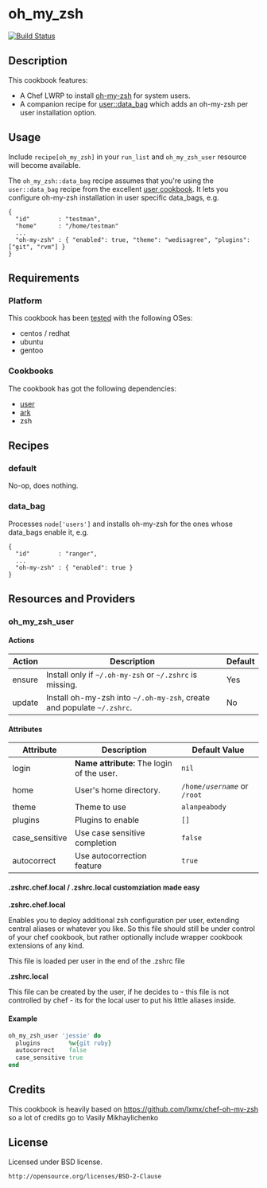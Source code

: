 # oh_my_zsh
[![Build Status](https://travis-ci.org/lxmx/chef-oh-my-zsh.png?branch=master)](https://travis-ci.org/lxmx/chef-oh-my-zsh)

## Description

This cookbook features:

* A Chef LWRP to install [oh-my-zsh](https://github.com/robbyrussell/oh-my-zsh) for system users.
* A companion recipe for [user::data_bag](https://github.com/fnichol/chef-user) which adds an oh-my-zsh per user installation option.

## Usage

Include `recipe[oh_my_zsh]` in your `run_list` and `oh_my_zsh_user` resource will become available.

The `oh_my_zsh::data_bag` recipe assumes that you're using the `user::data_bag` recipe from the excellent [user cookbook](https://github.com/fnichol/chef-user). It lets you configure oh-my-zsh installation in user specific data_bags, e.g.

```
{
  "id"        : "testman",
  "home"      : "/home/testman"
  ...
  "oh-my-zsh" : { "enabled": true, "theme": "wedisagree", "plugins": ["git", "rvm"] }
}
```

## Requirements


### Platform
This cookbook has been [tested](https://github.com/lxmx/chef-oh-my-zsh/blob/master/.kitchen.yml) with the following OSes:

* centos / redhat
* ubuntu
* gentoo

### Cookbooks
The cookbook has got the following dependencies:

* [user](https://github.com/fnichol/chef-user)
* [ark](https://github.com/bryanwb/chef-ark/)
* zsh

## Recipes

### default

No-op, does nothing.

### data_bag
Processes `node['users']` and installs oh-my-zsh for the ones whose data_bags enable it, e.g.

```
{
  "id"        : "ranger",
  ...
  "oh-my-zsh" : { "enabled": true }
}
```

## Resources and Providers

### oh_my_zsh_user

#### Actions

<table>
  <thead>
    <tr>
      <th>Action</th>
      <th>Description</th>
      <th>Default</th>
    </tr>
  </thead>
  <tbody>
    <tr>
      <td>ensure</td>
      <td>
        Install only if <code>~/.oh-my-zsh</code> or <code>~/.zshrc</code> is missing.
      </td>
      <td>Yes</td>
    </tr>
    <tr>
      <td>update</td>
      <td>
        Install oh-my-zsh into <code>~/.oh-my-zsh</code>, create and populate <code>~/.zshrc</code>.
      </td>
      <td>No</td>
    </tr>
  </tbody>
</table>

#### Attributes

<table>
  <thead>
    <tr>
      <th>Attribute</th>
      <th>Description</th>
      <th>Default Value</th>
    </tr>
  </thead>
  <tbody>
    <tr>
      <td>login</td>
      <td><b>Name attribute:</b> The login of the user.</td>
      <td><code>nil</code></td>
    </tr>
    <tr>
      <td>home</td>
      <td>User's home directory.</td>
      <td><code>/home/<i>username</i></code> or <code>/root</code></td>
    </tr>
    <tr>
      <td>theme</td>
      <td>Theme to use</td>
      <td><code>alanpeabody</code></td>
    </tr>
    <tr>
      <td>plugins</td>
      <td>Plugins to enable</td>
      <td><code>[]</code></td>
    </tr>
	<tr>
      <td>case_sensitive</td>
      <td>Use case sensitive completion</td>
      <td><code>false</code></td>
    </tr>
	<tr>
      <td>autocorrect</td>
      <td>Use autocorrection feature</td>
      <td><code>true</code></td>
    </tr>
  </tbody>
</table>

#### .zshrc.chef.local / .zshrc.local customziation made easy

**.zshrc.chef.local**

Enables you to deploy additional zsh configuration per user, extending central aliases or whatever you like.
So this file should still be under control of your chef cookbook, but rather optionally include wrapper cookbook extensions of any kind.

This file is loaded per user in the end of the .zshrc file

**.zshrc.local** 

This file can be created by the user, if he decides to - this file is not controlled by chef - its for the local user to put his little aliases inside. 

#### Example

```ruby
oh_my_zsh_user 'jessie' do
  plugins        %w{git ruby}
  autocorrect    false
  case_sensitive true
end
```

## Credits

This cookbook is heavily based on https://github.com/lxmx/chef-oh-my-zsh so a lot of credits go to Vasily Mikhaylichenko

## License

Licensed under BSD license.

    http://opensource.org/licenses/BSD-2-Clause
